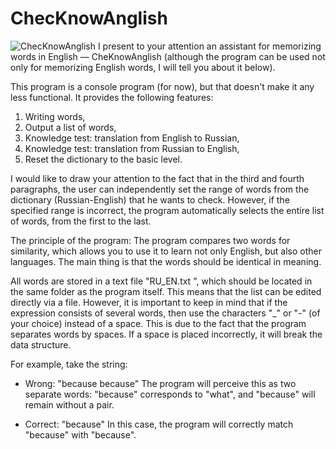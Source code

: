 # ChecKnowAnglish
![ChecKnowAnglish](https://github.com/user-attachments/assets/71bcca49-5c86-42eb-aa9c-0f47b44baf65)
I present to your attention an assistant for memorizing words in English — CheKnowAnglish (although the program can be used not only for memorizing English words, I will tell you about it below).

This program is a console program (for now), but that doesn't make it any less functional. It provides the following features:
1) Writing words,
2) Output a list of words,
3) Knowledge test: translation from English to Russian,
4) Knowledge test: translation from Russian to English,
5) Reset the dictionary to the basic level.

I would like to draw your attention to the fact that in the third and fourth paragraphs, the user can independently set the range of words from the dictionary (Russian-English) that he wants to check. However, if the specified range is incorrect, the program automatically selects the entire list of words, from the first to the last.

The principle of the program:
The program compares two words for similarity, which allows you to use it to learn not only English, but also other languages. The main thing is that the words should be identical in meaning.

All words are stored in a text file "RU_EN.txt ", which should be located in the same folder as the program itself. This means that the list can be edited directly via a file. However, it is important to keep in mind that if the expression consists of several words, then use the characters "_" or "-" (of your choice) instead of a space. This is due to the fact that the program separates words by spaces. If a space is placed incorrectly, it will break the data structure.

For example, take the string:

- Wrong: "because because"
The program will perceive this as two separate words: "because" corresponds to "what", and "because" will remain without a pair.

- Correct: "because"
In this case, the program will correctly match "because" with "because".
